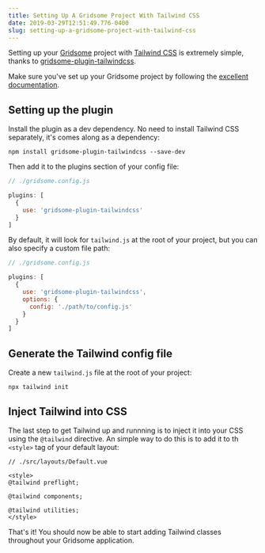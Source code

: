 ```yaml
---
title: Setting Up A Gridsome Project With Tailwind CSS
date: 2019-03-29T12:51:49.776-0400
slug: setting-up-a-gridsome-project-with-tailwind-css
---
```


Setting up your [Gridsome](https://gridsome.org/) project with [Tailwind CSS](https://tailwindcss.com) is extremely simple, thanks to [gridsome-plugin-tailwindcss](https://gridsome.org/plugins/gridsome-plugin-tailwindcss).

Make sure you've set up your Gridsome project by following the [excellent documentation](https://gridsome.org/docs/).

## Setting up the plugin

Install the plugin as a dev dependency. No need to install Tailwind CSS separately, it's comes along as a dependency:

`npm install gridsome-plugin-tailwindcss --save-dev`

Then add it to the plugins section of your config file:

```js
// ./gridsome.config.js

plugins: [
  {
    use: 'gridsome-plugin-tailwindcss'
  }
]
```

By default, it will look for `tailwind.js` at the root of your project, but you can also specify a custom file path:

```js
// ./gridsome.config.js

plugins: [
  {
    use: 'gridsome-plugin-tailwindcss',
    options: {
      config: './path/to/config.js'
    }
  }
]
```

## Generate the Tailwind config file

Create a new `tailwind.js` file at the root of your project:

`npx tailwind init`

## Inject Tailwind into CSS

The last step to get Tailwind up and runnning is to inject it into your CSS using the `@tailwind` directive. An simple way to do this is to add it to th `<style>` tag of your default layout:

```
// ./src/layouts/Default.vue

<style>
@tailwind preflight;

@tailwind components;

@tailwind utilities;
</style>
```

That's it! You should now be able to start adding Tailwind classes throughout your Gridsome application.